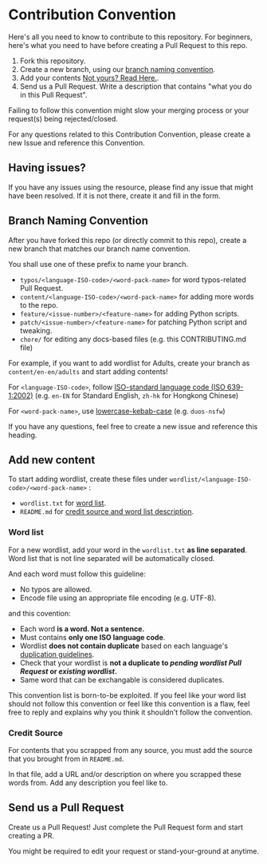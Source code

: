 # Contribution Convention
Here's all you need to know to contribute to this repository. For beginners, here's what you need to have before creating a Pull Request to this repo.

1. Fork this repository.
2. Create a new branch, using our [branch naming convention](#branch-naming-convention).
3. Add your contents [Not yours? Read Here.](#credit-source).
4. Send us a Pull Request. Write a description that contains "what you do in this Pull Request".

Failing to follow this convention might slow your merging process or your request(s) being rejected/closed.

For any questions related to this Contribution Convention, please create a new Issue and reference this Convention.

## Having issues?
If you have any issues using the resource, please find any issue that might have been resolved. If it is not there, create it and fill in the form.

## Branch Naming Convention
After you have forked this repo (or directly commit to this repo), create a new branch that matches our branch name convention.

You shall use one of these prefix to name your branch.
- `typos/<language-ISO-code>/<word-pack-name>` for word typos-related Pull Request.
- `content/<language-ISO-code>/<word-pack-name>` for adding more words to the repo.
- `feature/<issue-number>/<feature-name>` for adding Python scripts.
- `patch/<issue-number>/<feature-name>` for patching Python script and tweaking.
- `chore/` for editing any docs-based files (e.g. this CONTRIBUTING.md file)

For example, if you want to add wordlist for Adults, create your branch as `content/en-en/adults` and start adding contents!

For `<language-ISO-code>`, follow [ISO-standard language code (ISO 639-1:2002)](https://en.wikipedia.org/wiki/List_of_ISO_639-1_codes) (e.g. `en-EN` for Standard English, `zh-hk` for Hongkong Chinese)

For `<word-pack-name>`, use [lowercase-kebab-case](https://en.wikipedia.org/wiki/Letter_case#Special_case_styles) (e.g. `duos-nsfw`)

If you have any questions, feel free to create a new issue and reference this heading.

## Add new content
To start adding wordlist, create these files under `wordlist/<language-ISO-code>/<word-pack-name>` :
- `wordlist.txt` for [word list](#word-list).
- `README.md` for [credit source and word list description](#credit-source).

### Word list
For a new wordlist, add your word in the `wordlist.txt` **as line separated**.<br/>Word list that is not line separated will be automatically closed.

And each word must follow this guideline:
- No typos are allowed.
- Encode file using an appropriate file encoding (e.g. UTF-8).

and this covention:
- Each word **is a word. Not a sentence.**
- Must contains **only one ISO language code**.
- Wordlist **does not contain duplicate** based on each language's [duplication guidelines](./duplicate/).
- Check that your wordlist is **not a duplicate to *pending wordlist Pull Request* or *existing wordlist*.**
- Same word that can be exchangable is considered duplicates.

This convention list is born-to-be exploited. If you feel like your word list should not follow this convention or feel like this convention is a flaw, feel free to reply and explains why you think it shouldn't follow the convention.

### Credit Source
For contents that you scrapped from any source, you must add the source that you brought from in `README.md`.

In that file, add a URL and/or description on where you scrapped these words from.
Add any description you feel like to.

## Send us a Pull Request
Create us a Pull Request! Just complete the Pull Request form and start creating a PR.

You might be required to edit your request or stand-your-ground at anytime.

